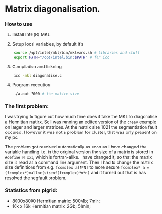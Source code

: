 # Matrix diagonalisation.

### How to use
1. Install Intel(R) MKL

2. Setup local variables, by default it's
``` bash
	source /opt/intel/mkl/bin/mklvars.sh # libraries and stuff
	export PATH="/opt/intel/bin:$PATH" # for icc
```

3. Compilation and linkning
``` bash
	icc -mkl diagonalise.c
```

4. Program execution
``` bash
	./a.out 7000 # the matirx size
```



### The first problem:
I was trying to figure out how much time does it take the MKL to diagonalise
a Hermitian matirx. So I was running an edited version of the `cheev` example on larger and larger matrices.
At the matrix size 1021 the segmentiation fault occured. However it was not a problem for cluster, that was
only present on my pc.

The problem got resolved automatically as soon as I have changed the variable handling i.e. in the original
version the size of a matrix is stored in `#define N xxx`, which is fortran-alike. I have changed it, so that
the matrix size is read as a command line argument. Then I had to change the matrix size definitions from e.g. 
`fcomplex a[N*N]` to more secure `fcomplex* a = (fcomplex*)malloc(sizeof(fcomplex)*n*n)` 
and it turned out that is has resolved the segfault problem.

### Statistics from plgrid:
- 8000x8000 Hermitian matrix: 500Mb; 7min;
- 16k x 16k Hermitian matrix: 2Gb; 51min;
